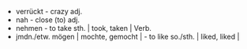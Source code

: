 * verrückt - crazy  adj.
* nah -	close (to)  adj.
* nehmen - to take sth.  | took, taken | Verb.
* jmdn./etw. mögen  | mochte, gemocht | - to like so./sth.  | liked, liked |
